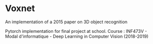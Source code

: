 # Voxnet
An implementation of a 2015 paper on 3D object recognition

Pytorch implementation for final project at school. Course  : INF473V - Modal d'informatique - Deep Learning in Computer Vision (2018-2019)
